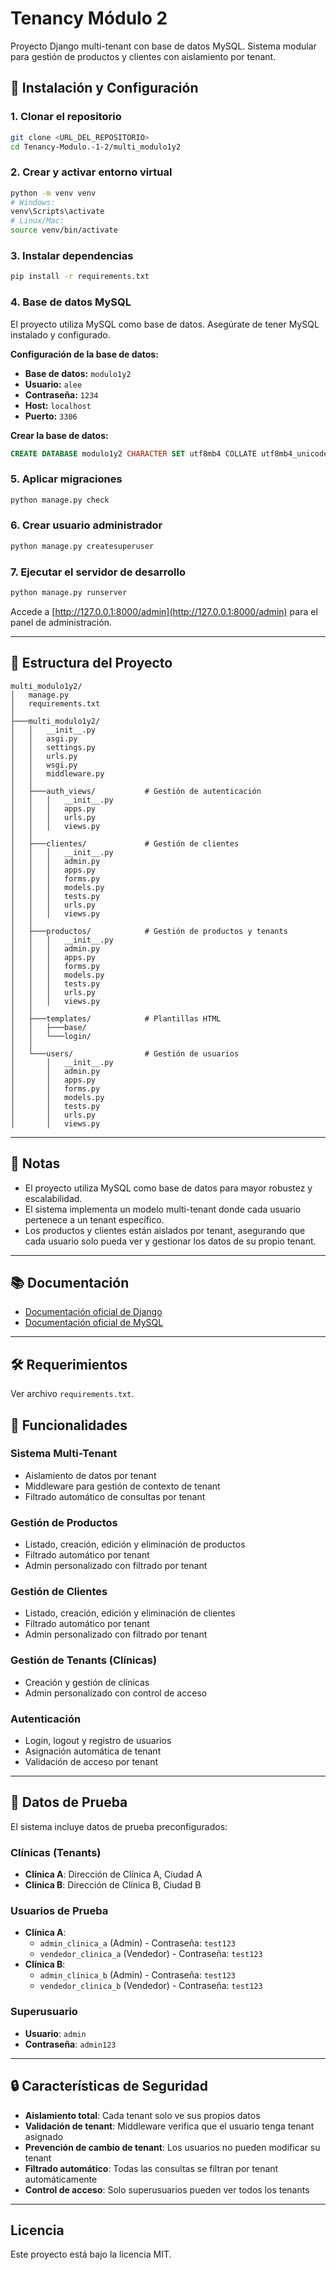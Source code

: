 # Tenancy Módulo 2

Proyecto Django multi-tenant con base de datos MySQL. Sistema modular para gestión de productos y clientes con aislamiento por tenant.

## 🚀 Instalación y Configuración

### 1. Clonar el repositorio
```sh
git clone <URL_DEL_REPOSITORIO>
cd Tenancy-Modulo.-1-2/multi_modulo1y2
```

### 2. Crear y activar entorno virtual
```sh
python -m venv venv
# Windows:
venv\Scripts\activate
# Linux/Mac:
source venv/bin/activate
```

### 3. Instalar dependencias
```sh
pip install -r requirements.txt
```

### 4. Base de datos MySQL

El proyecto utiliza MySQL como base de datos. Asegúrate de tener MySQL instalado y configurado.

**Configuración de la base de datos:**
- **Base de datos:** `modulo1y2`
- **Usuario:** `alee`
- **Contraseña:** `1234`
- **Host:** `localhost`
- **Puerto:** `3306`

**Crear la base de datos:**
```sql
CREATE DATABASE modulo1y2 CHARACTER SET utf8mb4 COLLATE utf8mb4_unicode_ci;
```

### 5. Aplicar migraciones
```sh
python manage.py check
```

### 6. Crear usuario administrador
```sh
python manage.py createsuperuser
```

### 7. Ejecutar el servidor de desarrollo
```sh
python manage.py runserver
```

Accede a [http://127.0.0.1:8000/admin](http://127.0.0.1:8000/admin) para el panel de administración.

---

## 📁 Estructura del Proyecto

```
multi_modulo1y2/
│   manage.py
│   requirements.txt
│
├───multi_modulo1y2/
│   │   __init__.py
│   │   asgi.py
│   │   settings.py
│   │   urls.py
│   │   wsgi.py
│   │   middleware.py
│   │
│   ├───auth_views/           # Gestión de autenticación
│   │   │   __init__.py
│   │   │   apps.py
│   │   │   urls.py
│   │   │   views.py
│   │
│   ├───clientes/             # Gestión de clientes
│   │   │   __init__.py
│   │   │   admin.py
│   │   │   apps.py
│   │   │   forms.py
│   │   │   models.py
│   │   │   tests.py
│   │   │   urls.py
│   │   │   views.py
│   │
│   ├───productos/            # Gestión de productos y tenants
│   │   │   __init__.py
│   │   │   admin.py
│   │   │   apps.py
│   │   │   forms.py
│   │   │   models.py
│   │   │   tests.py
│   │   │   urls.py
│   │   │   views.py
│   │
│   ├───templates/            # Plantillas HTML
│   │   ├───base/
│   │   └───login/
│   │
│   └───users/                # Gestión de usuarios
│       │   __init__.py
│       │   admin.py
│       │   apps.py
│       │   forms.py
│       │   models.py
│       │   tests.py
│       │   urls.py
│       │   views.py
```

---

## 📝 Notas

- El proyecto utiliza MySQL como base de datos para mayor robustez y escalabilidad.
- El sistema implementa un modelo multi-tenant donde cada usuario pertenece a un tenant específico.
- Los productos y clientes están aislados por tenant, asegurando que cada usuario solo pueda ver y gestionar los datos de su propio tenant.

---

## 📚 Documentación

- [Documentación oficial de Django](https://docs.djangoproject.com/en/5.2/)
- [Documentación oficial de MySQL](https://dev.mysql.com/doc/)

---

## 🛠️ Requerimientos

Ver archivo `requirements.txt`.

## 🔑 Funcionalidades

### Sistema Multi-Tenant
- Aislamiento de datos por tenant
- Middleware para gestión de contexto de tenant
- Filtrado automático de consultas por tenant

### Gestión de Productos
- Listado, creación, edición y eliminación de productos
- Filtrado automático por tenant
- Admin personalizado con filtrado por tenant

### Gestión de Clientes
- Listado, creación, edición y eliminación de clientes
- Filtrado automático por tenant
- Admin personalizado con filtrado por tenant

### Gestión de Tenants (Clínicas)
- Creación y gestión de clínicas
- Admin personalizado con control de acceso

### Autenticación
- Login, logout y registro de usuarios
- Asignación automática de tenant
- Validación de acceso por tenant

---

## 🧪 Datos de Prueba

El sistema incluye datos de prueba preconfigurados:

### Clínicas (Tenants)
- **Clínica A**: Dirección de Clínica A, Ciudad A
- **Clínica B**: Dirección de Clínica B, Ciudad B

### Usuarios de Prueba
- **Clínica A**: 
  - `admin_clinica_a` (Admin) - Contraseña: `test123`
  - `vendedor_clinica_a` (Vendedor) - Contraseña: `test123`
- **Clínica B**: 
  - `admin_clinica_b` (Admin) - Contraseña: `test123`
  - `vendedor_clinica_b` (Vendedor) - Contraseña: `test123`

### Superusuario
- **Usuario**: `admin`
- **Contraseña**: `admin123`

---

## 🔒 Características de Seguridad

- **Aislamiento total**: Cada tenant solo ve sus propios datos
- **Validación de tenant**: Middleware verifica que el usuario tenga tenant asignado
- **Prevención de cambio de tenant**: Los usuarios no pueden modificar su tenant
- **Filtrado automático**: Todas las consultas se filtran por tenant automáticamente
- **Control de acceso**: Solo superusuarios pueden ver todos los tenants

---

## Licencia

Este proyecto está bajo la licencia MIT.
